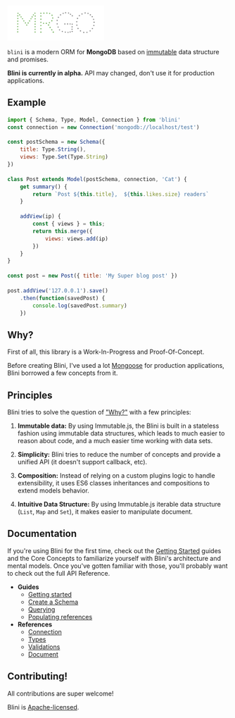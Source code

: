 <img src="logo.png" width="220" />

`blini` is a modern ORM for **MongoDB** based on [immutable](https://facebook.github.io/immutable-js/) data structure and promises.

**Blini is currently in alpha.** API may changed, don't use it for production applications.

## Example

```js
import { Schema, Type, Model, Connection } from 'blini'
const connection = new Connection('mongodb://localhost/test')

const postSchema = new Schema({
    title: Type.String(),
    views: Type.Set(Type.String)
})

class Post extends Model(postSchema, connection, 'Cat') {
    get summary() {
        return `Post ${this.title},  ${this.likes.size} readers`
    }

    addView(ip) {
        const { views } = this;
        return this.merge({
            views: views.add(ip)
        })
    }
}

const post = new Post({ title: 'My Super blog post' })

post.addView('127.0.0.1').save()
    .then(function(savedPost) {
        console.log(savedPost.summary)
    })
```

## Why?

First of all, this library is a Work-In-Progress and Proof-Of-Concept.

Before creating Blini, I've used a lot [Mongoose](http://mongoosejs.com) for production applications, Blini borrowed a few concepts from it.

## Principles

Blini tries to solve the question of ["Why?"](#why) with a few principles:

1. **Immutable data:** By using Immutable.js, the Blini is built in a stateless fashion using immutable data structures, which leads to much easier to reason about code, and a much easier time working with data sets.

2. **Simplicity:** Blini tries to reduce the number of concepts and provide a unified API (it doesn't support callback, etc).

3. **Composition:** Instead of relying on a custom plugins logic to handle extensibility,
it uses ES6 classes inheritances and compositions to extend models behavior.

4. **Intuitive Data Structure:** By using Immutable.js iterable data structure (`List`, `Map` and `Set`), it makes easier to manipulate document.

## Documentation

If you're using Blini for the first time, check out the [Getting Started](docs/getting-started.md) guides and the Core Concepts to familiarize yourself with Blini's architecture and mental models. Once you've gotten familiar with those, you'll probably want to check out the full API Reference.

- **Guides**
    - [Getting started](docs/getting-started.md)
    - [Create a Schema](docs/create-schema.md)
    - [Querying](docs/querying.md)
    - [Populating references](docs/populating.md)
- **References**
    - [Connection](docs/reference/connection.md)
    - [Types](docs/reference/types.md)
    - [Validations](docs/reference/validations.md)
    - [Document](docs/reference/document.md)

## Contributing!

All contributions are super welcome!

Blini is [Apache-licensed](LICENSE).
